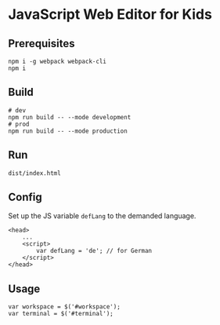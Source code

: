 # JavaScript Web Editor for Kids

## Prerequisites
```
npm i -g webpack webpack-cli
npm i
```

## Build 
```
# dev
npm run build -- --mode development
# prod
npm run build -- --mode production
```

## Run
```
dist/index.html
```

## Config
Set up the JS variable `defLang` to the demanded language.
```
<head>
    ...
    <script>
        var defLang = 'de'; // for German
    </script>
</head>
```  

## Usage
```
var workspace = $('#workspace');
var terminal = $('#terminal');
```
